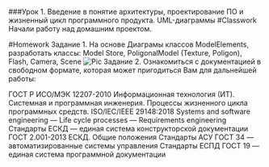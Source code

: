 ###Урок 1. Введение в понятие архитектуры, проектирование ПО и жизненный цикл программного продукта. UML-диаграммы
#Classwork
Начали работу над домашним проектом.

#Homework
Задание 1.
На основе Диаграмы классов ModelElements, разработать классы: Model Store, PoligonalModel (Texture, Poligon), Flash, Camera, Scene
![Pic](https://gbcdn.mrgcdn.ru/uploads/asset/5513656/attachment/72c89ede1f40faac0eccaa745771e56c.png)
Задание 2. 
Ознакомиться с документацией в свободном формате, которая может пригодиться Вам для дальнейшей работы:

ГОСТ Р ИСО/МЭК 12207-2010 Информационная технология (ИТ). Системная и программная инженерия. Процессы жизненного цикла программных средств.
ISO/IEC/IEEE 29148:2018 Systems and software engineering — Life cycle processes — Requirements engineering
Стандарты ЕСКД — единая система конструкторской документации
ГОСТ 2.001-2013 ЕСКД. Общие положения
Стандарты АСУ ГОСТ 34 — автоматизированные системы управления
Стандарты ЕСПД ГОСТ 19 — единая система программной документации

